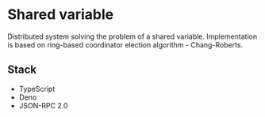 # Shared variable

Distributed system solving the problem of a shared variable. Implementation is based on ring-based coordinator election algorithm - Chang-Roberts.

## Stack
 - TypeScript
 - Deno
 - JSON-RPC 2.0
